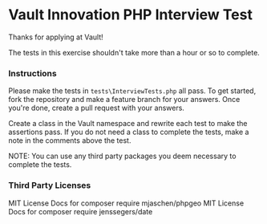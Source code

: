 # Vault Innovation PHP Interview Test

Thanks for applying at Vault!

The tests in this exercise shouldn't take more than a hour or so to complete.

### Instructions

Please make the tests in `tests\InterviewTests.php` all pass. To get started, fork the repository and make a feature branch for your answers. Once you're done, create a pull request with your answers.  

Create a class in the Vault namespace and rewrite each test to make the assertions pass. If you do not need a class to complete the tests, make a note in the comments above the test. 

NOTE: You can use any third party packages you deem necessary to complete the tests. 

### Third Party Licenses
MIT License Docs for composer require mjaschen/phpgeo
MIT License Docs for composer require jenssegers/date
